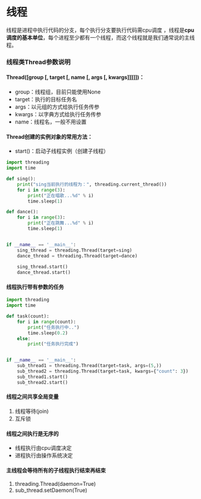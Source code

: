 # 线程

线程是进程中执行代码的分支，每个执行分支要执行代码需cpu调度 ，线程是**cpu调度的基本单位**，每个进程至少都有一个线程，而这个线程就是我们通常说的主线程。

### 线程类Thread参数说明

#### Thread\(\[group \[, target \[, name \[, args \[, kwargs\]\]\]\]\]\)：

* group：线程组，目前只能使用None
* target：执行的目标任务名
* args：以元组的方式给执行任务传参
* kwargs：以字典方式给执行任务传参
* name：线程名，一般不用设置

#### Thread创建的实例对象的常用方法： <a id="3-&#x542F;&#x52A8;&#x7EBF;&#x7A0B;"></a>

* start\(\)：启动子线程实例（创建子线程）

```python
import threading
import time

def sing():
    print("sing当前执行的线程为：", threading.current_thread())
    for i in range(3):
        print("正在唱歌...%d" % i)
        time.sleep(1)

def dance():
    for i in range(3):
        print("正在跳舞...%d" % i)
        time.sleep(1)


if __name__ == '__main__':
    sing_thread = threading.Thread(target=sing)
    dance_thread = threading.Thread(target=dance)
    
    sing_thread.start()
    dance_thread.start()
```

#### 线程执行带有参数的任务

```python
import threading
import time

def task(count):
    for i in range(count):
        print("任务执行中..")
        time.sleep(0.2)
    else:
        print("任务执行完成")


if __name__ == '__main__':
    sub_thread1 = threading.Thread(target=task, args=(5,))
    sub_thread2 = threading.Thread(target=task, kwargs={"count": 3})
    sub_thread1.start()
    sub_thread2.start()
```

#### 线程之间共享全局变量 <a id="3-&#x7EBF;&#x7A0B;&#x4E4B;&#x95F4;&#x5171;&#x4EAB;&#x5168;&#x5C40;&#x53D8;&#x91CF;"></a>

1. 线程等待\(join\)
2. 互斥锁

#### 线程之间执行是无序的 <a id="2-&#x7EBF;&#x7A0B;&#x4E4B;&#x95F4;&#x6267;&#x884C;&#x662F;&#x65E0;&#x5E8F;&#x7684;"></a>

* 线程执行由cpu调度决定
* 进程执行由操作系统决定

#### 主线程会等待所有的子线程执行结束再结束 <a id="3-&#x4E3B;&#x7EBF;&#x7A0B;&#x4F1A;&#x7B49;&#x5F85;&#x6240;&#x6709;&#x7684;&#x5B50;&#x7EBF;&#x7A0B;&#x6267;&#x884C;&#x7ED3;&#x675F;&#x518D;&#x7ED3;&#x675F;"></a>

1. threading.Thread\(daemon=True\)
2. sub\_thread.setDaemon\(True\)



